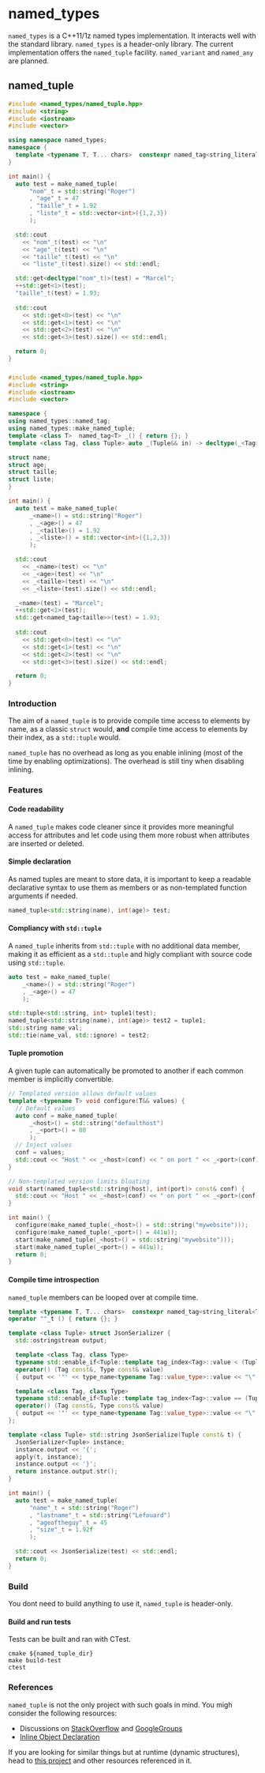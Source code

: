 named\_types
==================

`named_types` is a C++11/1z named types implementation. It interacts well with the standard library. `named_types` is a header-only library. The current implementation offers the `named_tuple` facility. `named_variant` and `named_any` are planned.

## named\_tuple

```c++
#include <named_types/named_tuple.hpp>
#include <string>
#include <iostream>
#include <vector>

using namespace named_types;
namespace {
  template <typename T, T... chars>  constexpr named_tag<string_literal<T,chars...>> operator ""_t () { return {}; }
}

int main() {
  auto test = make_named_tuple( 
      "nom"_t = std::string("Roger")
      , "age"_t = 47
      , "taille"_t = 1.92
      , "liste"_t = std::vector<int>({1,2,3})
      );

  std::cout 
    << "nom"_t(test) << "\n"
    << "age"_t(test) << "\n"
    << "taille"_t(test) << "\n"
    << "liste"_t(test).size() << std::endl;

  std::get<decltype("nom"_t)>(test) = "Marcel";
  ++std::get<1>(test);
  "taille"_t(test) = 1.93;
  
  std::cout 
    << std::get<0>(test) << "\n"
    << std::get<1>(test) << "\n"
    << std::get<2>(test) << "\n"
    << std::get<3>(test).size() << std::endl;

  return 0;
}
```

###  

```c++
#include <named_types/named_tuple.hpp>
#include <string>
#include <iostream>
#include <vector>

namespace {
using named_types::named_tag;
using named_types::make_named_tuple;
template <class T>  named_tag<T> _() { return {}; }
template <class Tag, class Tuple> auto _(Tuple&& in) -> decltype(_<Tag>()(in)) { return _<Tag>()(in); }

struct name;
struct age;
struct taille;
struct liste;
}

int main() { 
  auto test = make_named_tuple( 
      _<name>() = std::string("Roger")
      , _<age>() = 47
      , _<taille>() = 1.92
      , _<liste>() = std::vector<int>({1,2,3})
      );

  std::cout 
    << _<name>(test) << "\n"
    << _<age>(test) << "\n"
    << _<taille>(test) << "\n"
    << _<liste>(test).size() << std::endl;

  _<name>(test) = "Marcel";
  ++std::get<1>(test);
  std::get<named_tag<taille>>(test) = 1.93;
  
  std::cout 
    << std::get<0>(test) << "\n"
    << std::get<1>(test) << "\n"
    << std::get<2>(test) << "\n"
    << std::get<3>(test).size() << std::endl;

  return 0;
}
```

###  


### Introduction

The aim of a `named_tuple` is to provide compile time access to elements by name, as a classic `struct` would, __and__ compile time access to elements by their index, as a `std::tuple` would.

`named_tuple` has no overhead as long as you enable inlining (most of the time by enabling optimizations). The overhead is still tiny when disabling inlining.

### Features

#### Code readability

A `named_tuple` makes code cleaner since it provides more meaningful access for attributes and let code using them more robust when attributes are inserted or deleted.

#### Simple declaration

As named tuples are meant to store data, it is important to keep a readable declarative syntax to use them as members or as non-templated function arguments if needed.

```c++
named_tuple<std::string(name), int(age)> test;
```

#### Compliancy with `std::tuple`

A `named_tuple` inherits from `std::tuple` with no additional data member, making it as efficient as a `std::tuple` and higly compliant with source code using `std::tuple`.

```c++
auto test = make_named_tuple( 
    _<name>() = std::string("Roger")
    , _<age>() = 47
    );

std::tuple<std::string, int> tuple1(test);
named_tuple<std::string(name), int(age)> test2 = tuple1;
std::string name_val;
std::tie(name_val, std::ignore) = test2;
```

#### Tuple promotion

A given tuple can automatically be promoted to another if each common member is implicitly convertible. 

```c++
// Templated version allows default values
template <typename T> void configure(T&& values) {
  // Default values
  auto conf = make_named_tuple(
      _<host>() = std::string("defaulthost")
      , _<port>() = 80
      );  
  // Inject values
  conf = values;
  std::cout << "Host " << _<host>(conf) << " on port " << _<port>(conf) << "\n";
}

// Non-templated version limits bloating
void start(named_tuple<std::string(host), int(port)> const& conf) {
  std::cout << "Host " << _<host>(conf) << " on port " << _<port>(conf) << "\n";
}

int main() { 
  configure(make_named_tuple(_<host>() = std::string("mywebsite")));
  configure(make_named_tuple(_<port>() = 441u));
  start(make_named_tuple(_<host>() = std::string("mywebsite")));
  start(make_named_tuple(_<port>() = 441u));
  return 0;
}

```

#### Compile time introspection

`named_tuple` members can be looped over at compile time.

```c++
template <typename T, T... chars>  constexpr named_tag<string_literal<T,chars...>> 
operator ""_t () { return {}; }

template <class Tuple> struct JsonSerializer {
  std::ostringstream output;

  template <class Tag, class Type> 
  typename std::enable_if<Tuple::template tag_index<Tag>::value < (Tuple::size-1), void>::type
  operator() (Tag const&, Type const& value) 
  { output << '"' << type_name<typename Tag::value_type>::value << "\":\"" << value << "\","; }

  template <class Tag, class Type> 
  typename std::enable_if<Tuple::template tag_index<Tag>::value == (Tuple::size-1), void>::type
  operator() (Tag const&, Type const& value) 
  { output << '"' << type_name<typename Tag::value_type>::value << "\":\"" << value << '"'; }
};

template <class Tuple> std::string JsonSerialize(Tuple const& t) {
  JsonSerializer<Tuple> instance;
  instance.output << '{';
  apply(t, instance);
  instance.output << '}';
  return instance.output.str();
}

int main() { 
  auto test = make_named_tuple(
      "name"_t = std::string("Roger")
      , "lastname"_t = std::string("Lefouard")
      , "ageoftheguy"_t = 45
      , "size"_t = 1.92f
      );

  std::cout << JsonSerialize(test) << std::endl;
  return 0;
}
```

### Build

You dont need to build anything to use it, `named_tuple` is header-only.

#### Build and run tests

Tests can be built and ran with CTest.

```
cmake ${named_tuple_dir}
make build-test
ctest
```

### References

`named_tuple` is not the only project with such goals in mind. You migh consider the following resources:

* Discussions on [StackOverflow](http://stackoverflow.com/questions/13065166/c11-tagged-tuple) and [GoogleGroups](https://groups.google.com/a/isocpp.org/forum/#!topic/std-proposals/N-kIXNrkTUk)
* [Inline Object Declaration](https://github.com/matt-42/iod)

If you are looking for similar things but at runtime (dynamic structures), head to [this project](https://github.com/duckie/CppNestedContainer) and other resources referenced in it.
